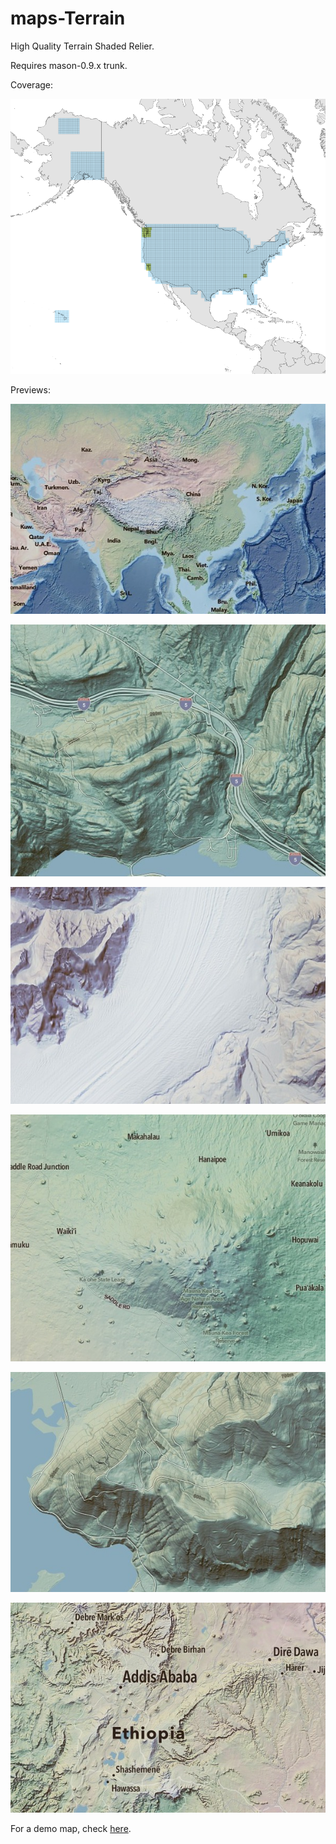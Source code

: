 maps-Terrain
============

High Quality Terrain Shaded Relier.

Requires mason-0.9.x trunk.


Coverage:

![Coverage](https://github.com/Kotaimen/maps-Terrain/raw/master/coverage.png)

Previews:

![Sample 1](https://github.com/Kotaimen/maps-Terrain/raw/master/sample-0.jpg)

![Sample 2](https://github.com/Kotaimen/maps-Terrain/raw/master/sample-1.jpg)

![Sample 3](https://github.com/Kotaimen/maps-Terrain/raw/master/sample-2.jpg)

![Sample 4](https://github.com/Kotaimen/maps-Terrain/raw/master/sample-3.jpg)

![Sample 5](https://github.com/Kotaimen/maps-Terrain/raw/master/sample-4.jpg)

![Sample 6](https://github.com/Kotaimen/maps-Terrain/raw/master/sample-5.jpg)

For a demo map, check [here](http://tiles.mason.s3-website-us-east-1.amazonaws.com/).
